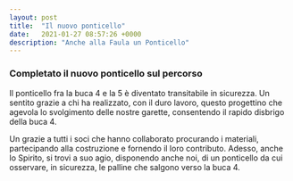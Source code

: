 ```yaml
---
layout: post
title:  "Il nuovo ponticello"
date:   2021-01-27 08:57:26 +0000
description: "Anche alla Faula un Ponticello"
---
```


### Completato il nuovo ponticello sul percorso

Il ponticello fra la buca 4 e la 5 è diventato transitabile in sicurezza. Un sentito grazie a chi ha realizzato, con il duro lavoro, questo progettino che agevola lo svolgimento delle nostre garette, consentendo il rapido disbrigo della buca 4.

Un grazie a tutti i soci che hanno collaborato procurando i materiali, partecipando alla costruzione e fornendo il loro contributo.
Adesso, anche lo Spirito, si trovi a suo agio, disponendo anche noi, di un ponticello da cui osservare, in sicurezza, le palline che salgono verso la buca 4.

